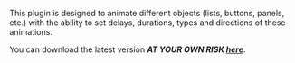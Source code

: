 This plugin is designed to animate different objects (lists, buttons, panels, etc.) with the ability to set delays, durations, types and directions of these animations.

You can download the latest version ***AT YOUR OWN RISK [here](https://downgit.evecalm.com/#/home?url=https://github.com/Mopsgamer/BetterDiscord-codes/tree/main/plugins/Animations/Animations.plugin.js)***.
